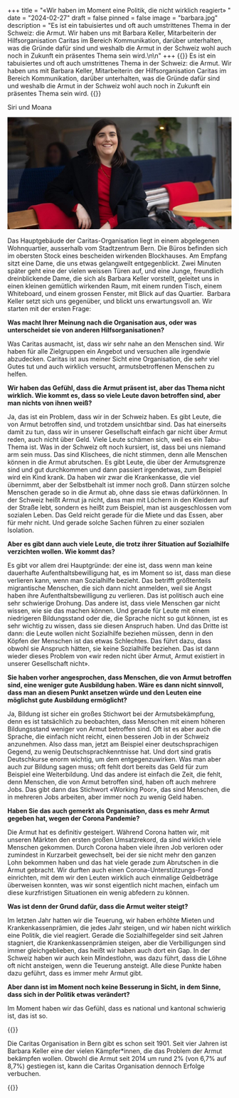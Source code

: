 +++
title = "«Wir haben im Moment eine Politik, die nicht wirklich reagiert» "
date = "2024-02-27"
draft = false
pinned = false
image = "barbara.jpg"
description = "Es ist ein tabuisiertes und oft auch umstrittenes Thema in der Schweiz: die Armut. Wir haben uns mit Barbara Keller, Mitarbeiterin der Hilfsorganisation Caritas im Bereich Kommunikation, darüber unterhalten, was die Gründe dafür sind und weshalb die Armut in der Schweiz wohl auch noch in Zukunft ein präsentes Thema sein wird.\n\n"
+++
{{<lead>}}
Es ist ein tabuisiertes und oft auch umstrittenes Thema in der Schweiz: die Armut. Wir haben uns mit Barbara Keller, Mitarbeiterin der Hilfsorganisation Caritas im Bereich Kommunikation, darüber unterhalten, was die Gründe dafür sind und weshalb die Armut in der Schweiz wohl auch noch in Zukunft ein präsentes Thema sein wird. 
{{</lead>}}

Siri und Moana 

![Eine engagierte Bekämpferin der Armut! Barbara Keller, Mitarbeiterin der Caritas-Organisation im Bereich Kommunikation und Marketing (Bildquelle www.nau.ch. Stand 21.2.2024)](barbara.jpg "Eine engagierte Bekämpferin der Armut! Barbara Keller, Mitarbeiterin der Caritas-Organisation im Bereich Kommunikation und Marketing (Bildquelle www.nau.ch. Stand 21.2.2024)")

Das Hauptgebäude der Caritas-Organisation liegt in einem abgelegenen Wohnquartier, ausserhalb vom Stadtzentrum Bern. Die Büros befinden sich im obersten Stock eines bescheiden wirkenden Blockhauses. Am Empfang sitzt eine Dame, die uns etwas gelangweilt entgegenblickt. Zwei Minuten später geht eine der vielen weissen Türen auf, und eine Junge, freundlich dreinblickende Dame, die sich als Barbara Keller vorstellt, geleitet uns in einen kleinen gemütlich wirkenden Raum, mit einem runden Tisch, einem Whiteboard, und einem grossen Fenster, mit Blick auf das Quartier.  Barbara Keller setzt sich uns gegenüber, und blickt uns erwartungsvoll an. Wir starten mit der ersten Frage: 

**Was macht Ihrer Meinung nach die Organisation aus, oder was unterscheidet sie von anderen Hilfsorganisationen?** 

Was Caritas ausmacht, ist, dass wir sehr nahe an den Menschen sind. Wir haben für alle Zielgruppen ein Angebot und versuchen alle irgendwie abzudecken. Caritas ist aus meiner Sicht eine Organisation, die sehr viel Gutes tut und auch wirklich versucht, armutsbetroffenen Menschen zu helfen.  

**Wir haben das Gefühl, dass die Armut präsent ist, aber das Thema nicht wirklich. Wie kommt es, dass so viele Leute davon betroffen sind, aber man nichts von ihnen weiß?** 

Ja, das ist ein Problem, dass wir in der Schweiz haben. Es gibt Leute, die von Armut betroffen sind, und trotzdem unsichtbar sind. Das hat einerseits damit zu tun, dass wir in unserer Gesellschaft einfach gar nicht über Armut reden, auch nicht über Geld. Viele Leute schämen sich, weil es ein Tabu-Thema ist. Was in der Schweiz oft noch kursiert, ist, dass bei uns niemand arm sein muss. Das sind Klischees, die nicht stimmen, denn alle Menschen können in die Armut abrutschen. Es gibt Leute, die über der Armutsgrenze sind und gut durchkommen und dann passiert irgendetwas, zum Beispiel wird ein Kind krank. Da haben wir zwar die Krankenkasse, die viel übernimmt, aber der Selbstbehalt ist immer noch groß. Dann stürzen solche Menschen gerade so in die Armut ab, ohne dass sie etwas dafürkönnen. In der Schweiz heißt Armut ja nicht, dass man mit Löchern in den Kleidern auf der Straße lebt, sondern es heißt zum Beispiel, man ist ausgeschlossen vom sozialen Leben. Das Geld reicht gerade für die Miete und das Essen, aber für mehr nicht. Und gerade solche Sachen führen zu einer sozialen Isolation.   

**Aber es gibt dann auch viele Leute, die trotz ihrer Situation auf Sozialhilfe verzichten wollen. Wie kommt das?** 

Es gibt vor allem drei Hauptgründe: der eine ist, dass wenn man keine dauerhafte Aufenthaltsbewilligung hat, es im Moment so ist, dass man diese verlieren kann, wenn man Sozialhilfe bezieht. Das betrifft größtenteils migrantische Menschen, die sich dann nicht anmelden, weil sie Angst haben ihre Aufenthaltsbewilligung zu verlieren. Das ist politisch auch eine sehr schwierige Drohung. Das andere ist, dass viele Menschen gar nicht wissen, wie sie das machen können. Und gerade für Leute mit einem niedrigeren Bildungsstand oder die, die Sprache nicht so gut können, ist es sehr wichtig zu wissen, dass sie diesen Anspruch haben. Und das Dritte ist dann: die Leute wollen nicht Sozialhilfe beziehen müssen, denn in den Köpfen der Menschen ist das etwas Schlechtes. Das führt dazu, dass obwohl sie Anspruch hätten, sie keine Sozialhilfe beziehen. Das ist dann wieder dieses Problem von «wir reden nicht über Armut, Armut existiert in unserer Gesellschaft nicht».  

**Sie haben vorher angesprochen, dass Menschen, die von Armut betroffen sind, eine weniger gute Ausbildung haben. Wäre es dann nicht sinnvoll, dass man an diesem Punkt ansetzen würde und den Leuten eine möglichst gute Ausbildung ermöglicht?** 

Ja, Bildung ist sicher ein großes Stichwort bei der Armutsbekämpfung, denn es ist tatsächlich zu beobachten, dass Menschen mit einem höheren Bildungsstand weniger von Armut betroffen sind. Oft ist es aber auch die Sprache, die einfach nicht reicht, einen besseren Job in der Schweiz anzunehmen. Also dass man, jetzt am Beispiel einer deutschsprachigen Gegend, zu wenig Deutschsprachkenntnisse hat. Und dort sind gratis Deutschkurse enorm wichtig, um dem entgegenzuwirken. Was man aber auch zur Bildung sagen muss; oft fehlt dort bereits das Geld für zum Beispiel eine Weiterbildung. Und das andere ist einfach die Zeit, die fehlt, denn Menschen, die von Armut betroffen sind, haben oft auch mehrere Jobs. Das gibt dann das Stichwort «Working Poor», das sind Menschen, die in mehreren Jobs arbeiten, aber immer noch zu wenig Geld haben.   

**Haben Sie das auch gemerkt als Organisation, dass es mehr Armut gegeben hat, wegen der Corona Pandemie?** 

Die Armut hat es definitiv gesteigert. Während Corona hatten wir, mit unseren Märkten den ersten großen Umsatzrekord, da sind wirklich viele Menschen gekommen. Durch Corona haben viele ihren Job verloren oder zumindest in Kurzarbeit gewechselt, bei der sie nicht mehr den ganzen Lohn bekommen haben und das hat viele gerade zum Abrutschen in die Armut gebracht. Wir durften auch einen Corona-Unterstützungs-Fond einrichten, mit dem wir den Leuten wirklich auch einmalige Geldbeträge überweisen konnten, was wir sonst eigentlich nicht machen, einfach um diese kurzfristigen Situationen ein wenig abfedern zu können.   

**Was ist denn der Grund dafür, dass die Armut weiter steigt?** 

Im letzten Jahr hatten wir die Teuerung, wir haben erhöhte Mieten und Krankenkassenprämien, die jedes Jahr steigen, und wir haben nicht wirklich eine Politik, die viel reagiert. Gerade die Sozialhilfegelder sind seit Jahren stagniert, die Krankenkassenprämien steigen, aber die Verbilligungen sind immer gleichgeblieben, das heißt wir haben auch dort ein Gap. In der Schweiz haben wir auch kein Mindestlohn, was dazu führt, dass die Löhne oft nicht ansteigen, wenn die Teuerung ansteigt. Alle diese Punkte haben dazu geführt, dass es immer mehr Armut gibt.  

**Aber dann ist im Moment noch keine Besserung in Sicht, in dem Sinne, dass sich in der Politik etwas verändert?** 

Im Moment haben wir das Gefühl, dass es national und kantonal schwierig ist, das ist so. 

{{<box>}}

Die Caritas Organisation in Bern gibt es schon seit 1901. Seit vier Jahren ist Barbara Keller eine der vielen Kämpfer*innen, die das Problem der Armut bekämpfen wollen. Obwohl die Armut seit 2014 um rund 2% (von 6,7% auf 8,7%) gestiegen ist, kann die Caritas Organisation dennoch Erfolge verbuchen. 

{{</box>}}